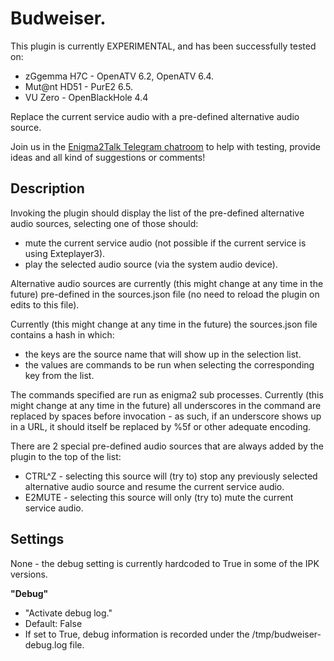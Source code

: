 # Budweiser.

This plugin is currently EXPERIMENTAL, and has been successfully tested on:
* zGgemma H7C - OpenATV 6.2, OpenATV 6.4.
* Mut@nt HD51 - PurE2 6.5.
* VU Zero - OpenBlackHole 4.4

Replace the current service audio with a pre-defined alternative audio source.

Join us in the [Enigma2Talk Telegram chatroom](https://t.me/talkenigma2)
to help with testing, provide ideas and all kind of suggestions or comments!

## Description

Invoking the plugin should display the list of the pre-defined alternative
audio sources, selecting one of those should:
* mute the current service audio (not possible if the current service is using
  Exteplayer3).
* play the selected audio source (via the system audio device).

Alternative audio sources are currently (this might change at any time in the
future) pre-defined in the sources.json file (no need to reload the plugin on
edits to this file).

Currently (this might change at any time in the future) the sources.json file
contains a hash in which:
* the keys are the source name that will show up in the selection list.
* the values are commands to be run when selecting the corresponding key from
  the list.

The commands specified are run as enigma2 sub processes. Currently (this might
change at any time in the future) all underscores in the command are replaced by
spaces before invocation - as such, if an underscore shows up in a URL, it
should itself be replaced by %5f or other adequate encoding.

There are 2 special pre-defined audio sources that are always added by the
plugin to the top of the list:
* CTRL^Z - selecting this source will (try to) stop any previously selected
  alternative audio source and resume the current service audio.
* E2MUTE - selecting this source will only (try to) mute the current service
  audio.

## Settings

None - the debug setting is currently hardcoded to True in some of the IPK
versions.

**"Debug"**
* "Activate debug log."
* Default: False
* If set to True, debug information is recorded under the
  /tmp/budweiser-debug.log file.
